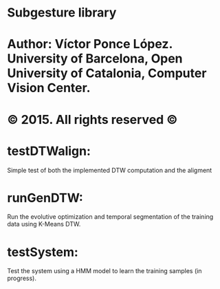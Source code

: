 # Subgesture library
#
# Author: Víctor Ponce López. University of Barcelona, Open University of Catalonia, Computer Vision Center.
# © 2015. All rights reserved ©

# testDTWalign:

  Simple test of both the implemented DTW computation and the aligment
  
# runGenDTW:

  Run the evolutive optimization and temporal segmentation of the training data using K-Means DTW.
  
# testSystem:

  Test the system using a HMM model to learn the training samples (in progress).
